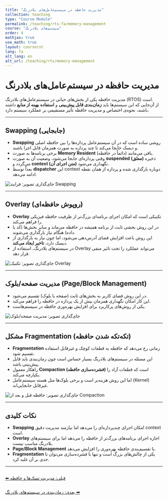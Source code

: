 ```yaml
---
title: "مدیریت حافظه در سیستم‌عامل‌های بلادرنگ"
collection: teaching
type: "Course Module"
permalink: /teaching/rts-fa/memory-management
course: "سیستم‌های بلادرنگ"
order: 4
mathjax: true
use_math: true
layout: courserst
lang: fa
alt_lang: en
alt_url: /teaching/rts/memory-management
---
```


# مدیریت حافظه در سیستم‌عامل‌های بلادرنگ

مدیریت حافظه یکی از بخش‌های حیاتی در سیستم‌عامل‌های بلادرنگ (RTOS) است.  
از آن‌جایی که این سیستم‌ها باید **زمان‌بندی قابل پیش‌بینی** و **استفاده بهینه از منابع** داشته باشند، نحوه‌ی اختصاص و مدیریت حافظه تأثیر مستقیمی بر عملکرد سیستم دارد.  

---

## Swapping (جابجایی)

- **Swapping** روشی ساده است که در آن سیستم‌عامل پردازه‌ها را بین حافظه اصلی و دیسک جابجا می‌کند تا چند پردازه به صورت همزمان قابل اجرا باشند.  
- برخی برنامه‌ها به صورت **Memory Resident** (دائماً در حافظه) باقی می‌مانند.  
- وقتی پردازه‌ای جابجا می‌شود، وضعیت آن به صورت **suspended (معلق)** ذخیره می‌گردد و **context (متن اجرای آن)** نگهداری می‌شود.  
- بعداً توسط **dispatcher** این context دوباره بارگذاری شده و پردازه از همان نقطه ادامه می‌دهد.  

![جای‌گذاری تصویر: فرایند Swapping](path-to-image)

---

## Overlay (روپوش حافظه‌ای)

- **Overlay** تکنیکی است که امکان اجرای برنامه‌ای بزرگ‌تر از ظرفیت حافظه فیزیکی را فراهم می‌کند.  
- در این روش بخشی ثابت از برنامه همیشه در حافظه می‌ماند و سایر بخش‌ها (کد یا داده) هنگام نیاز بارگذاری می‌شوند.  
- این روش باعث افزایش فضای آدرس‌دهی می‌شود، اما چون نیاز به بارگذاری از دیسک دارد، **تاخیر ایجاد می‌کند**.  
- در سیستم‌های بلادرنگ، استفاده از Overlay می‌تواند عملکرد را تحت تاثیر منفی قرار دهد.  

![جای‌گذاری تصویر: تکنیک Overlay](path-to-image)

---

## مدیریت صفحه/بلوک (Page/Block Management)

- در این روش فضای کاربر به بخش‌های ثابت (صفحه یا بلوک) تقسیم می‌شود.  
- این کار امکان نگهداری همزمان بیش از یک پردازه در حافظه را فراهم می‌کند.  
- یکی از روش‌های پرکاربرد برای افزایش بهره‌وری حافظه در سیستم‌هاست.  

![جای‌گذاری تصویر: مدیریت صفحه/بلوک](path-to-image)

---

## مشکل Fragmentation (تکه‌تکه شدن حافظه)

- **Fragmentation** زمانی رخ می‌دهد که حافظه به قطعات کوچک و غیرقابل استفاده تقسیم شود.  
- این مسئله در سیستم‌های بلادرنگ بسیار حساس است چون زمان‌بندی باید قابل پیش‌بینی باشد.  
- راهکار معمول **Compaction (فشرده‌سازی حافظه)** است که قطعات آزاد را یکپارچه می‌کند.  
- اما این روش هزینه‌بر است و برخی بلوک‌ها مثل هسته سیستم‌عامل (Kernel) غیرقابل جابجایی‌اند.  

![جای‌گذاری تصویر: حافظه قبل و بعد از Compaction](path-to-image)

---

## نکات کلیدی

- **Swapping** امکان اجرای چندپردازه‌ای را می‌دهد اما نیازمند مدیریت دقیق context است.  
- **Overlay** اجازه اجرای برنامه‌های بزرگ‌تر از حافظه را می‌دهد اما برای سیستم‌های بلادرنگ مناسب نیست.  
- **Page/Block Management** با تقسیم‌بندی حافظه بهره‌وری را افزایش می‌دهد.  
- **Fragmentation** یکی از چالش‌های بزرگ است و تنها با فشرده‌سازی می‌توان تا حدی بر آن غلبه کرد.  

---

<div class="lesson-nav" style="display:flex; justify-content:space-between; margin-top:2em;">
  <a class="btn btn--primary" href="{{ '/teaching/rts-fa/task-management' | relative_url }}">⬅︎ قبلی: مدیریت تسک‌ها و حافظه</a>
</div>

<div class="lesson-nav" style="display:flex; justify-content:space-between; margin-top:2em;">
  <a class="btn btn--primary" href="{{ '/teaching/rts-fa/scheduling' | relative_url }}">بعدی: زمان‌بندی در سیستم‌های بلادرنگ ➡︎</a>
</div>
